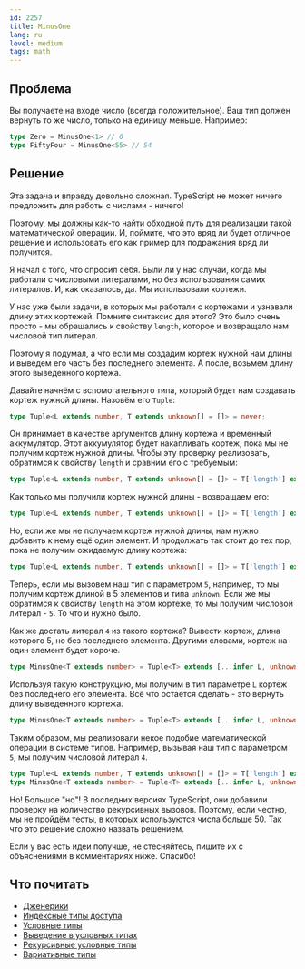 ```yaml
---
id: 2257
title: MinusOne
lang: ru
level: medium
tags: math
---
```


## Проблема

Вы получаете на входе число (всегда положительное).
Ваш тип должен вернуть то же число, только на единицу меньше.
Например:

```typescript
type Zero = MinusOne<1> // 0
type FiftyFour = MinusOne<55> // 54
```

## Решение

Эта задача и вправду довольно сложная.
TypeScript не может ничего предложить для работы с числами - ничего!

Поэтому, мы должны как-то найти обходной путь для реализации такой математической операции.
И, поймите, что это вряд ли будет отличное решение и использовать его как пример для подражания вряд ли получится.

Я начал с того, что спросил себя.
Были ли у нас случаи, когда мы работали с числовыми литералами, но без использования самих литералов.
И, как оказалось, да.
Мы использовали кортежи.

У нас уже были задачи, в которых мы работали с кортежами и узнавали длину этих кортежей.
Помните синтаксис для этого?
Это было очень просто - мы обращались к свойству `length`, которое и возвращало нам числовой тип литерал.

Поэтому я подумал, а что если мы создадим кортеж нужной нам длины и выведем его часть без последнего элемента.
А после, возьмем длину этого выведенного кортежа.

Давайте начнём с вспомогательного типа, который будет нам создавать кортеж нужной длины.
Назовём его `Tuple`:

```typescript
type Tuple<L extends number, T extends unknown[] = []> = never;
```

Он принимает в качестве аргументов длину кортежа и временный аккумулятор.
Этот аккумулятор будет накапливать кортеж, пока мы не получим кортеж нужной длины.
Чтобы эту проверку реализовать, обратимся к свойству `length` и сравним его с требуемым:

```typescript
type Tuple<L extends number, T extends unknown[] = []> = T['length'] extends L ? never : never;
```

Как только мы получили кортеж нужной длины - возвращаем его:

```typescript
type Tuple<L extends number, T extends unknown[] = []> = T['length'] extends L ? T : never;
```

Но, если же мы не получаем кортеж нужной длины, нам нужно добавить к нему ещё один элемент.
И продолжать так стоит до тех пор, пока не получим ожидаемую длину кортежа:

```typescript
type Tuple<L extends number, T extends unknown[] = []> = T['length'] extends L ? T : Tuple<L, [...T, unknown]>;
```

Теперь, если мы вызовем наш тип с параметром `5`, например, то мы получим кортеж длиной в 5 элементов и типа `unknown`.
Если же мы обратимся к свойству `length` на этом кортеже, то мы получим числовой литерал - `5`.
То что и нужно было.

Как же достать литерал `4` из такого кортежа?
Вывести кортеж, длина которого 5, но без последнего элемента.
Другими словами, кортеж на один элемент будет короче.

```typescript
type MinusOne<T extends number> = Tuple<T> extends [...infer L, unknown] ? never : never;
```

Используя такую конструкцию, мы получим в тип параметре `L` кортеж без последнего его элемента.
Всё что остается сделать - это вернуть длину выведенного кортежа.

```typescript
type MinusOne<T extends number> = Tuple<T> extends [...infer L, unknown] ? L['length'] : never;
```

Таким образом, мы реализовали некое подобие математической операции в системе типов.
Например, вызывая наш тип с параметром `5`, мы получим числовой литерал `4`.

```typescript
type Tuple<L extends number, T extends unknown[] = []> = T['length'] extends L ? T : Tuple<L, [...T, unknown]>;
type MinusOne<T extends number> = Tuple<T> extends [...infer L, unknown] ? L['length'] : never;
```

Но!
Большое "но"!
В последних версиях TypeScript, они добавили проверку на количество рекурсивных вызовов.
Поэтому, если честно, мы не пройдём тесты, в которых используются числа больше 50.
Так что это решение сложно назвать решением.

Если у вас есть идеи получше, не стесняйтесь, пишите их с объяснениями в комментариях ниже.
Спасибо!

## Что почитать

- [Дженерики](https://www.typescriptlang.org/docs/handbook/2/generics.html)
- [Индексные типы доступа](https://www.typescriptlang.org/docs/handbook/2/indexed-access-types.html)
- [Условные типы](https://www.typescriptlang.org/docs/handbook/2/conditional-types.html)
- [Выведение в условных типах](https://www.typescriptlang.org/docs/handbook/2/conditional-types.html#inferring-within-conditional-types)
- [Рекурсивные условные типы](https://www.typescriptlang.org/docs/handbook/release-notes/typescript-4-1.html#recursive-conditional-types)
- [Вариативные типы](https://www.typescriptlang.org/docs/handbook/release-notes/typescript-4-0.html#variadic-tuple-types)
